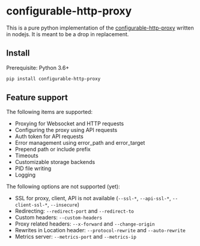 # configurable-http-proxy

This is a pure python implementation of the
[configurable-http-proxy](https://github.com/jupyterhub/configurable-http-proxy)
written in nodejs. It is meant to be a drop in replacement.

## Install

Prerequisite: Python 3.6+

```bash
pip install configurable-http-proxy
```

## Feature support

The following items are supported:

- Proxying for Websocket and HTTP requests
- Configuring the proxy using API requests
- Auth token for API requests
- Error management using error_path and error_target
- Prepend path or include prefix
- Timeouts
- Customizable storage backends
- PID file writing
- Logging

The following options are not supported (yet):

- SSL for proxy, client, API is not available (`--ssl-*`, `--api-ssl-*`, `--client-ssl-*`, `--insecure`)
- Redirecting: `--redirect-port` and `--redirect-to`
- Custom headers: `--custom-headers`
- Proxy related headers: `--x-forward` and `--change-origin`
- Rewrites in Location header: `--protocol-rewrite` and `--auto-rewrite`
- Metrics server: `--metrics-port` and `--metrics-ip`
